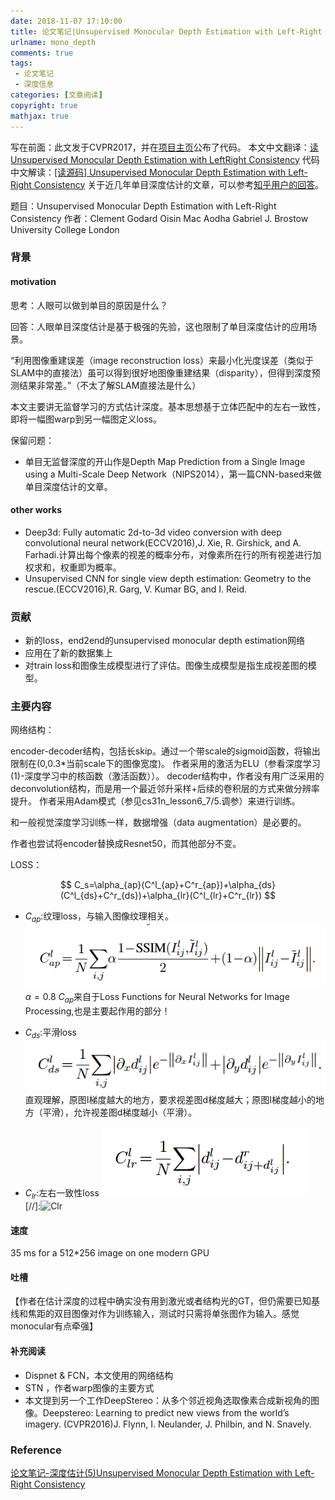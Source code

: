 ```yaml
---
date: 2018-11-07 17:10:00
title: 论文笔记|Unsupervised Monocular Depth Estimation with Left-Right Consistency
urlname: mono_depth
comments: true
tags:
 - 论文笔记
 - 深度信息
categories: [文章阅读]
copyright: true
mathjax: true
---
```



写在前面：此文发于CVPR2017，并在[项目主页](http://visual.cs.ucl.ac.uk/pubs/monoDepth/)公布了代码。
本文中文翻译：[读Unsupervised Monocular Depth Estimation with LeftRight Consistency](https://zhuanlan.zhihu.com/p/29528596)
代码中文解读：[[读源码] Unsupervised Monocular Depth Estimation with Left-Right Consistency](https://zhuanlan.zhihu.com/p/29664269)
关于近几年单目深度估计的文章，可以参考[知乎用户的回答](https://www.zhihu.com/question/53354718/answer/207687177)。

题目：Unsupervised Monocular Depth Estimation with Left-Right Consistency
作者：Clement Godard     Oisin Mac Aodha     Gabriel J. Brostow
University College London

<!--more-->

### 背景
#### motivation

思考：人眼可以做到单目的原因是什么？

回答：人眼单目深度估计是基于极强的先验，这也限制了单目深度估计的应用场景。

“利用图像重建误差（image reconstruction loss）来最小化光度误差（类似于SLAM中的直接法）虽可以得到很好地图像重建结果（disparity），但得到深度预测结果非常差。”（不太了解SLAM直接法是什么）

本文主要讲无监督学习的方式估计深度。基本思想基于立体匹配中的左右一致性，即将一幅图warp到另一幅图定义loss。




保留问题：

- 单目无监督深度的开山作是Depth Map Prediction from a Single Image using a Multi-Scale Deep Network（NIPS2014），第一篇CNN-based来做单目深度估计的文章。

#### other works
- Deep3d: Fully automatic 2d-to-3d video conversion with deep convolutional neural network(ECCV2016),J. Xie, R. Girshick, and A. Farhadi.计算出每个像素的视差的概率分布，对像素所在行的所有视差进行加权求和，权重即为概率。
- Unsupervised CNN for single view depth estimation: Geometry to the rescue.(ECCV2016),R. Garg, V. Kumar BG, and I. Reid. 




### 贡献

- 新的loss，end2end的unsupervised monocular depth estimation网络
- 应用在了新的数据集上
- 对train loss和图像生成模型进行了评估。图像生成模型是指生成视差图的模型。


### 主要内容

网络结构：

encoder-decoder结构，包括长skip。通过一个带scale的sigmoid函数，将输出限制在(0,0.3*当前scale下的图像宽度)。 
作者采用的激活为ELU（参看深度学习(1)-深度学习中的核函数（激活函数））。 
decoder结构中，作者没有用广泛采用的deconvolution结构，而是用一个最近邻升采样+后续的卷积层的方式来做分辨率提升。 
作者采用Adam模式（参见cs31n_lesson6_7/5.调参）来进行训练。

和一般视觉深度学习训练一样，数据增强（data augmentation）是必要的。

作者也尝试将encoder替换成Resnet50，而其他部分不变。 


LOSS：

<div align="center">
$$
C_s=\alpha_{ap}(C^l_{ap}+C^r_{ap})+\alpha_{ds}(C^l_{ds}+C^r_{ds})+\alpha_{lr}(C^l_{lr}+C^r_{lr})
$$
</div>

 - $C_{ap}$:纹理loss，与输入图像纹理相关。
![Cap](../../upload_image/monodepth/Cap.png)
$\alpha=0.8$
$C_{ap}$来自于Loss Functions for Neural Networks for Image Processing,也是主要起作用的部分！

- $C_{ds}$:平滑loss
![Cds](../../upload_image/monodepth/Cds.png)
直观理解，原图I梯度越大的地方，要求视差图d梯度越大；原图I梯度越小的地方（平滑），允许视差图d梯度越小（平滑）。

- $C_{lr}$:左右一致性loss
![Clr](../../upload_image/monodepth/Clr.png)
[//]:![Clr](./monodepth/Clr.png)



#### 速度

35 ms for a 512*256 image on one modern GPU


#### 吐槽
【作者在估计深度的过程中确实没有用到激光或者结构光的GT，但仍需要已知基线和焦距的双目图像对作为训练输入，测试时只需将单张图作为输入。感觉monocular有点牵强】



#### 补充阅读

- Dispnet & FCN，本文使用的网络结构
- STN ，作者warp图像的主要方式
- 本文提到另一个工作DeepStereo：从多个邻近视角选取像素合成新视角的图像。Deepstereo: Learning to predict new views from the world’s imagery. (CVPR2016)J. Flynn, I. Neulander, J. Philbin, and N. Snavely. 


### Reference
[论文笔记-深度估计(5)Unsupervised Monocular Depth Estimation with Left-Right Consistency](https://blog.csdn.net/Kevin_cc98/article/details/78945802)




